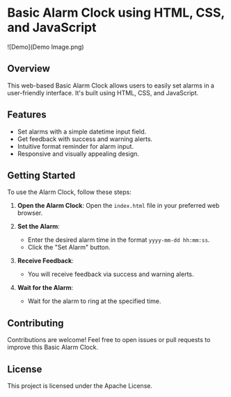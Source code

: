 # Basic Alarm Clock using HTML, CSS, and JavaScript

![Demo](Demo Image.png)

## Overview

This web-based Basic Alarm Clock allows users to easily set alarms in a user-friendly interface. It's built using HTML, CSS, and JavaScript.

## Features

- Set alarms with a simple datetime input field.
- Get feedback with success and warning alerts.
- Intuitive format reminder for alarm input.
- Responsive and visually appealing design.

## Getting Started

To use the Alarm Clock, follow these steps:

1. **Open the Alarm Clock**: Open the `index.html` file in your preferred web browser.

2. **Set the Alarm**:
   - Enter the desired alarm time in the format `yyyy-mm-dd hh:mm:ss`.
   - Click the "Set Alarm" button.

3. **Receive Feedback**:
   - You will receive feedback via success and warning alerts.

4. **Wait for the Alarm**:
   - Wait for the alarm to ring at the specified time.

## Contributing

Contributions are welcome! Feel free to open issues or pull requests to improve this Basic Alarm Clock.

## License

This project is licensed under the Apache License.
